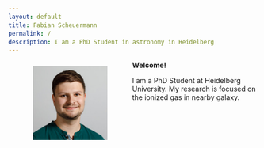 ```yaml
---
layout: default
title: Fabian Scheuermann
permalink: / 
description: I am a PhD Student in astronomy in Heidelberg
---
```


<head>
<title>fschmnn</title>		
</head>

<div>

<p><img  class="img-circle avatar" alt="Fabian Scheuermann" src="assets/img/photo.jpg" style="float:left;width:150px;margin:10px 50px">

<b>Welcome!</b><br>

I am a PhD Student at Heidelberg University. My research is focused on the ionized gas in nearby galaxy.

</p>

</div>

